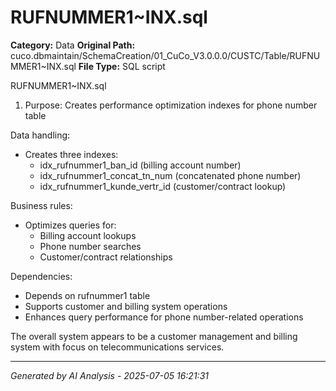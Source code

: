 # RUFNUMMER1~INX.sql

**Category:** Data
**Original Path:** cuco.dbmaintain/SchemaCreation/01_CuCo_V3.0.0.0/CUSTC/Table/RUFNUMMER1~INX.sql
**File Type:** SQL script

RUFNUMMER1~INX.sql
1. Purpose: Creates performance optimization indexes for phone number table

Data handling:
- Creates three indexes:
  * idx_rufnummer1_ban_id (billing account number)
  * idx_rufnummer1_concat_tn_num (concatenated phone number)
  * idx_rufnummer1_kunde_vertr_id (customer/contract lookup)

Business rules:
- Optimizes queries for:
  * Billing account lookups
  * Phone number searches
  * Customer/contract relationships

Dependencies:
- Depends on rufnummer1 table
- Supports customer and billing system operations
- Enhances query performance for phone number-related operations

The overall system appears to be a customer management and billing system with focus on telecommunications services.

---
*Generated by AI Analysis - 2025-07-05 16:21:31*
